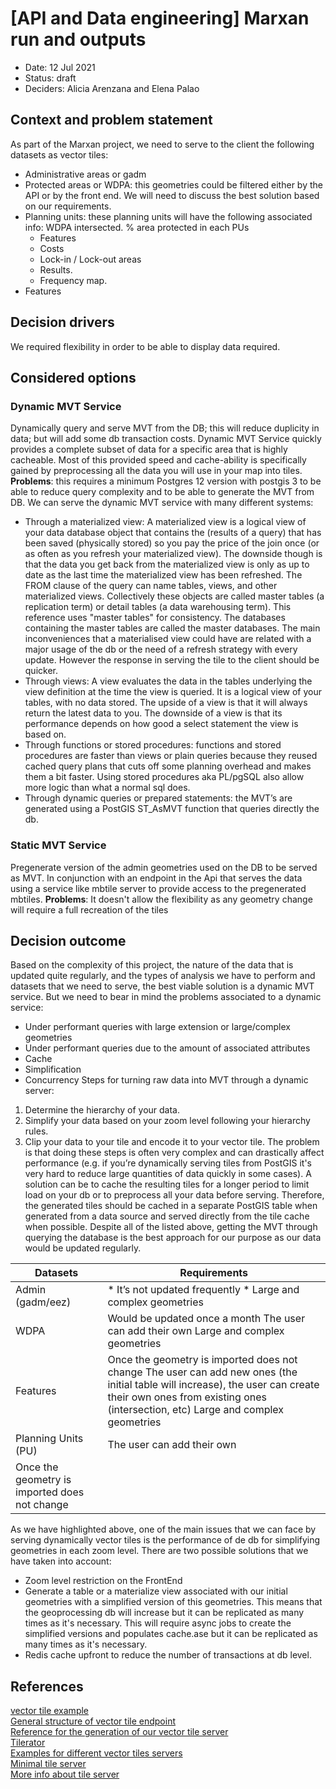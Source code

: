 # [API and Data engineering] Marxan run and outputs

* Date: 12 Jul 2021
* Status: draft
* Deciders: Alicia Arenzana and Elena Palao
## Context and problem statement
As part of the Marxan project, we need to serve to the client the following datasets as vector tiles:

* Administrative areas or gadm
* Protected areas or WDPA: this geometries could be filtered either by the API or by the front end. We will need to discuss the best solution based on our requirements. 
* Planning units: these planning units will have the following associated  info:
WDPA intersected. % area protected in each PUs
	* Features
	* Costs
	* Lock-in / Lock-out areas
	* Results.
	* Frequency map.
* Features


## Decision drivers
We required flexibility in order to be able to display data required.


## Considered options
### Dynamic MVT Service
Dynamically query and serve MVT from the DB; this will reduce duplicity in data; but will add some db transaction costs. Dynamic MVT Service quickly provides a complete subset of data for a specific area that is highly cacheable. Most of this provided speed and cache-ability is specifically gained by preprocessing all the data you will use in your map into tiles. 
**Problems**: this requires a minimum Postgres 12 version with postgis 3 to be able to reduce query complexity and to be able to generate the MVT from DB.
We can serve the dynamic MVT service with many different systems:
* Through a materialized view: A materialized view is a  logical view of your data database object that contains the (results of a query) that has been saved (physically stored) so you pay the price of the join once (or as often as you refresh your materialized view). The downside though is that the data you get back from the materialized view is only as up to date as the last time the materialized view has been refreshed. The FROM clause of the query can name tables, views, and other materialized views. Collectively these objects are called master tables (a replication term) or detail tables (a data warehousing term). This reference uses "master tables" for consistency. The databases containing the master tables are called the master databases.
The main inconveniences that a materialised view could have are related with a major usage of the db or the need of a refresh strategy with every update. However the response in serving the tile to the client should be quicker.
* Through views: A view evaluates the data in the tables underlying the view definition at the time the view is queried. It is a logical view of your tables, with no data stored. The upside of a view is that it will always return the latest data to you. The downside of a view is that its performance depends on how good a select statement the view is based on.
* Through functions or stored procedures: functions and stored procedures are faster than views or plain queries because they reused cached query plans that cuts off some planning overhead and makes them a bit faster. Using stored procedures aka PL/pgSQL also allow more logic than what a normal sql does.
* Through dynamic queries or prepared statements: the MVT’s are generated using a PostGIS ST_AsMVT function that queries directly the db. 

### Static MVT Service
Pregenerate version of the admin geometries used on the DB to be served as MVT. In conjunction with an endpoint in the Api that serves the data using a service like mbtile server to provide access to the pregenerated mbtiles.
**Problems**: It doesn't allow the flexibility as any geometry change will require a full recreation of the tiles


## Decision outcome
Based on the complexity of this project, the nature of the data that is updated quite regularly, and the types of analysis we have to perform and datasets that we need to serve, the best viable solution is a dynamic MVT service. But we need to bear in mind the problems associated to a dynamic service:
* Under performant queries with large extension or large/complex geometries 
* Under performant queries due to the amount of  associated attributes
* Cache
* Simplification
* Concurrency
Steps for turning raw data into MVT through a dynamic server: 
1) Determine the hierarchy of your data. 
2) Simplify your data based on your zoom level following your hierarchy rules. 
3) Clip your data to your tile and encode it to your vector tile. 
The problem is that doing these steps is often very complex and can drastically affect performance (e.g. if you’re dynamically serving tiles from PostGIS it's very hard to reduce large quantities of data quickly in some cases). A solution can be to cache the resulting tiles for a longer period to limit load on your db or to preprocess all your data before serving. Therefore, the generated tiles should be cached in a separate PostGIS table when generated from a data source and served directly from the tile cache when possible.
Despite all of the listed above, getting the MVT through querying the database is the best approach for our purpose as our data would be updated regularly. 

| Datasets | Requirements |
|---|---|
| Admin (gadm/eez) | * It’s not updated frequently * Large and complex geometries |
| WDPA | Would be updated once a month The user can add their own Large and complex geometries |
| Features | Once the geometry is imported does not change The user can add new ones (the initial table will increase), the user can create their own ones from existing ones (intersection, etc) Large and complex geometries |
| Planning Units (PU) | The user can add their own
Once the geometry is imported does not change  |

As we have highlighted above, one of the main issues that we can face by serving dynamically vector tiles is the performance of de db for simplifying geometries in each zoom level. There are two possible solutions that we have taken into account:
* Zoom level restriction on the FrontEnd
* Generate a table or a materialize view associated with our initial geometries with a simplified version of this geometries.  This means that the geoprocessing db will increase but it can be replicated as many times as it's necessary. This will require async jobs to create the simplified versions and populates cache.ase but it can be replicated as many times as it's necessary.
* Redis cache upfront to reduce the number of transactions at db level.


## References
[vector tile example](https://info.crunchydata.com/blog/production-postgis-vector-tiles-caching)  
[General structure of vector tile endpoint](https://github.com/mapbox/vector-tile-spec/tree/master/2.1)  
[Reference for the generation of our vector tile server](https://github.com/opengeospatial/ogcapi-tiles)  
[Tilerator](https://github.com/kartotherian/kartotherian/blob/master/packages/tilerator/doc/commands.md)  
[Examples for different vector tiles servers](https://github.com/mapbox/awesome-vector-tiles)  
[Minimal tile server](https://github.com/pramsey/minimal-mvt/blob/master/minimal-mvt.py)  
[More info about tile server](https://info.crunchydata.com/blog/dynamic-vector-tiles-from-postgis)  

